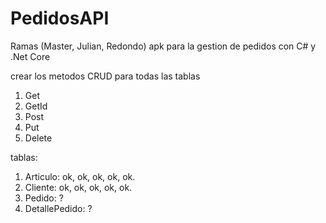 # PedidosAPI
Ramas (Master, Julian, Redondo)
apk para la gestion de pedidos con C# y .Net Core

crear los metodos CRUD para todas las tablas
1. Get
2. GetId
3. Post
4. Put
5. Delete

tablas:
1. Articulo: ok, ok, ok, ok, ok.
2. Cliente: ok, ok, ok, ok, ok.
3. Pedido: ?
4. DetallePedido: ?

